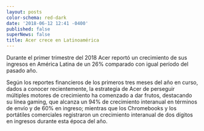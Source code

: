 ```yaml
---
layout: posts
color-schema: red-dark
date: '2018-06-12 12:41 -0400'
published: false
superNews: false
title: Acer crece en Latinoamérica
---
```

Durante el primer trimestre del 2018 Acer reportó un crecimiento de sus ingresos en América Latina de un 26% comparado con igual período del pasado año. 

Según los reportes financieros de los primeros tres meses del año en curso, dados a conocer recientemente, la estrategia de Acer de perseguir múltiples motores de crecimiento ha comenzado a dar frutos, destacando su línea gaming, que alcanza un 94% de crecimiento interanual en términos de envío y de 60% en ingreso; mientras que los Chromebooks y los portátiles comerciales registraron un crecimiento interanual de dos dígitos en ingresos durante esta época del año. 